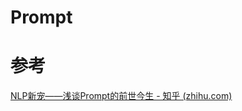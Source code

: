 # Prompt



# 参考

[NLP新宠——浅谈Prompt的前世今生 - 知乎 (zhihu.com)](https://zhuanlan.zhihu.com/p/399295895)


